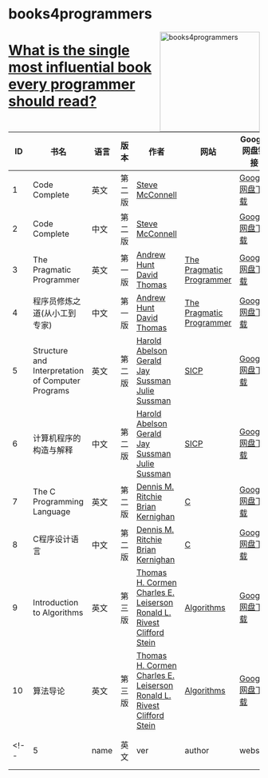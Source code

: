 # books4programmers 
<img src="https://github.com/androidzhibinw/books4programmers/blob/master/wechat-books4programmers.png" alt="books4programmers" width="200" height="200" align="right">

# [What is the single most influential book every programmer should read?](https://stackoverflow.com/questions/1711/what-is-the-single-most-influential-book-every-programmer-should-read)



|ID| 书名 | 语言 | 版本| 作者| 网站 | Google 网盘链接 | 百度网盘链接 |
|-----| ------ | ------ | ------ | ------ | ------ | ------ | ------ |
|1| Code Complete | 英文 | 第二版 | [Steve McConnell] || [Google网盘下载][G1] | [百度网盘下载][B1] |
|2| Code Complete | 中文 | 第二版 | [Steve McConnell] || [Google网盘下载][G2] | [百度网盘下载][B2] |
|3| The Pragmatic Programmer | 英文|第一版|[Andrew Hunt] [David Thomas]|[The Pragmatic Programmer]|[Google 网盘下载][G3]|[百度网盘下载][B3]|
|4| 程序员修炼之道(从小工到专家) |中文|第一版|[Andrew Hunt] [David Thomas]|[The Pragmatic Programmer]|[Google 网盘下载][G4]|[百度网盘下载][B4]|
|5|Structure and Interpretation of Computer Programs| 英文 |第二版| [Harold Abelson] [Gerald Jay Sussman] [Julie Sussman]|[SICP][sicp]|[Google 网盘下载][G5]|[百度网盘下载][B5]|
|6|计算机程序的构造与解释 | 中文 |第二版|[Harold Abelson] [Gerald Jay Sussman] [Julie Sussman]|[SICP][sicp]|[Google 网盘下载][G6]|[百度网盘下载][B6]|
|7|The C Programming Language	|英文|第二版|[Dennis M. Ritchie] [Brian Kernighan]|[C][c-pro-lan]|[Google 网盘下载][G7]|[百度网盘下载][B7]|
|8|C程序设计语言 |中文|第二版|[Dennis M. Ritchie] [Brian Kernighan]|[C][c-pro-lan]|[Google 网盘下载][G8]|[百度网盘下载][B8]|
|9|Introduction to Algorithms	|英文|第三版|[Thomas H. Cormen] [Charles E. Leiserson] [Ronald L. Rivest] [Clifford Stein] |[Algorithms]|[Google 网盘下载][G9]|[百度网盘下载][B9]|
|10|算法导论|英文|第三版|[Thomas H. Cormen] [Charles E. Leiserson] [Ronald L. Rivest] [Clifford Stein] |[Algorithms]|[Google 网盘下载][G10]|[百度网盘下载][B10]|
<!-- |5|name|英文|ver|author|website|[Google 网盘下载][]|[百度网盘下载][]| -->

[Steve McConnell]:http://stevemcconnell.com/
[The Pragmatic Programmer]:https://pragprog.com/book/tpp/the-pragmatic-programmer
[Andrew Hunt]:https://en.wikipedia.org/wiki/Andy_Hunt_(author)
[David Thomas]:https://en.wikipedia.org/wiki/Dave_Thomas_(programmer)

[sicp]:https://mitpress.mit.edu/books/structure-and-interpretation-computer-programs
[Harold Abelson]:https://mitpress.mit.edu/authors/harold-abelson
[Gerald Jay Sussman]:https://mitpress.mit.edu/authors/gerald-jay-sussman
[Julie Sussman]:https://mitpress.mit.edu/authors/julie-sussman

[c-pro-lan]:https://en.wikipedia.org/wiki/The_C_Programming_Language
[Dennis M. Ritchie]:https://www.bell-labs.com/usr/dmr/www/
[Brian Kernighan]:https://www.cs.princeton.edu/~bwk/

[Algorithms]:https://mitpress.mit.edu/books/introduction-algorithms
[Thomas H. Cormen]:https://mitpress.mit.edu/authors/thomas-h-cormen
[Charles E. Leiserson]:https://mitpress.mit.edu/authors/charles-e-leiserson
[Ronald L. Rivest]:https://mitpress.mit.edu/authors/ronald-l-rivest
[Clifford Stein]:https://mitpress.mit.edu/authors/clifford-stein


[G1]:https://drive.google.com/open?id=0B7PHKasLIbFbSWMxSmpnZlJ3R2M
[G2]:https://drive.google.com/open?id=0B7PHKasLIbFbMFVpYnNtdVl4UUk
[G3]:https://drive.google.com/open?id=0B7PHKasLIbFbckVBN25iMndPNHM
[G4]:https://drive.google.com/open?id=0B7PHKasLIbFbZ0x4LUs4ZTZfa2c
[G5]:https://drive.google.com/open?id=0B7PHKasLIbFbNVM5MzhQajRicjQ
[G6]:https://drive.google.com/open?id=0B7PHKasLIbFbU00xd1ZTNW54aWs
[G7]:https://drive.google.com/open?id=0B7PHKasLIbFbc3kwQ3dYc0tQT2s
[G8]:https://drive.google.com/open?id=0B7PHKasLIbFbMlFfQmJPSXpteXM
[G9]:https://drive.google.com/open?id=0B7PHKasLIbFbTzZBcFZTdDRIRjQ
[G10]:https://drive.google.com/open?id=0B7PHKasLIbFbbklaSUVnX0R3eG8
[B1]:https://pan.baidu.com/s/1pLaE0KN
[B2]:https://pan.baidu.com/s/1jIzRlP0
[B3]:https://pan.baidu.com/s/1pLsVyND
[B4]:https://pan.baidu.com/s/1jHDOinc
[B5]:https://pan.baidu.com/s/1pKVUR7l
[B6]:https://pan.baidu.com/s/1boKicnd
[B7]:https://pan.baidu.com/s/1mh9Gul6
[B8]:https://pan.baidu.com/s/1hsQtFxE
[B9]:https://pan.baidu.com/s/1i4Sdvut
[B10]:https://pan.baidu.com/s/1o8KbOWq
